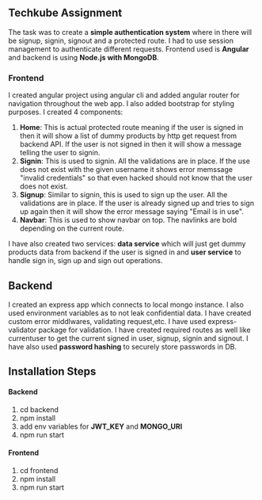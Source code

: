 ## Techkube Assignment

The task was to create a **simple authentication system** where in there will be signup, signin, signout and a protected route. I had to use session management to authenticate different requests. Frontend used is **Angular** and backend is using **Node.js with MongoDB**.

### Frontend

I created angular project using angular cli and added angular router for navigation throughout the web app. I also added bootstrap for styling purposes. I created 4 components: 
 1) **Home**: This is actual protected route meaning if the user is signed in then it will show a list of dummy products by http get request from backend API. If the user is not signed in then it will show a message telling the user to signin.
 2) **Signin**: This is used to signin. All the validations are in place. If the use does not exist with the given username it shows error memssage "invalid credentials" so that even hacked should not know that the user does not exist.
 3) **Signup**: Similar to signin, this is used to sign up the user. All the validations are in place. If the user is already signed up and tries to sign up again then it will show the error message saying "Email is in use".
 4) **Navbar**: This is used to show navbar on top. The navlinks are bold depending on the current route.

 I have also created two services: **data service** which will just get dummy products data from backend if the user is signed in and **user service** to handle sign in, sign up and sign out operations.

 ## Backend

I created an express app which connects to local mongo instance. I also used environment variables as to not leak confidential data. I have created custom error middlwares, validating request,etc. I have used express-validator package for validation. I have created required routes as well like currentuser to get the current signed in user, signup, signin and signout. I have also used **password hashing** to securely store passwords in DB.

## Installation Steps
#### Backend
  1) cd backend
  2) npm install
  3) add env variables for **JWT_KEY** and **MONGO_URI**
  4) npm run start
#### Frontend
  1) cd frontend
  2) npm install
  4) npm run start




